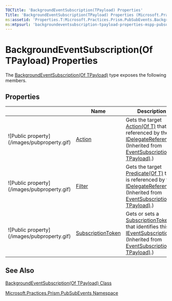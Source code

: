 ```yaml
---
TOCTitle: 'BackgroundEventSubscription(TPayload) Properties'
Title: 'BackgroundEventSubscription(TPayload) Properties (Microsoft.Practices.Prism.PubSubEvents)'
ms:assetid: 'Properties.T:Microsoft.Practices.Prism.PubSubEvents.BackgroundEventSubscription\`1'
ms:mtpsurl: 'backgroundeventsubscription-tpayload-properties-mspp-pubsubevents.md'
---
```


# BackgroundEventSubscription(Of TPayload) Properties

The [BackgroundEventSubscription(Of TPayload)](patterns-practices/reference/backgroundeventsubscription-tpayload-class-mspp-pubsubevents) type exposes the following members.

## Properties

<span id="propertyTableToggle"></span>
<table>

<thead>
<tr class="header">
<th> </th>
<th>Name</th>
<th>Description</th>
</tr>
</thead>
<tbody>
<tr class="odd">
<td>![Public property](/images/pubproperty.gif)</td>
<td><a href="/patterns-practices/reference/eventsubscription-tpayload-action-property-mspp-pubsubevents">Action</a></td>
<td><div class="summary">
Gets the target <a href="http://msdn.microsoft.com/en-us/library/018hxwa8">Action(Of T)</a> that is referenced by the <a href="/patterns-practices/reference/idelegatereference-interface-mspp-pubsubevents">IDelegateReference</a>.
</div>
(Inherited from <a href="/patterns-practices/reference/eventsubscription-tpayload-class-mspp-pubsubevents"> EventSubscription(Of TPayload)</a>.)</td>
</tr>
<tr class="even">
<td>![Public property](/images/pubproperty.gif)</td>
<td><a href="/patterns-practices/reference/eventsubscription-tpayload-filter-property-mspp-pubsubevents">Filter</a></td>
<td><div class="summary">
Gets the target <a href="http://msdn2.microsoft.com/en-us/library/bfcke1bz">Predicate(Of T)</a> that is referenced by the <a href="/patterns-practices/reference/idelegatereference-interface-mspp-pubsubevents">IDelegateReference</a>.
</div>
(Inherited from <a href="/patterns-practices/reference/eventsubscription-tpayload-class-mspp-pubsubevents"> EventSubscription(Of TPayload)</a>.)</td>
</tr>
<tr class="odd">
<td>![Public property](/images/pubproperty.gif)</td>
<td><a href="/patterns-practices/reference/eventsubscription-tpayload-subscriptiontoken-property-mspp-pubsubevents">SubscriptionToken</a></td>
<td><div class="summary">
Gets or sets a <a href="/patterns-practices/reference/eventsubscription-tpayload-subscriptiontoken-property-mspp-pubsubevents">SubscriptionToken</a> that identifies this <a href="https://msdn.microsoft.com/en-us/library/dn736140(v=pandp.50)">IEventSubscription</a>.
</div>
(Inherited from <a href="/patterns-practices/reference/eventsubscription-tpayload-class-mspp-pubsubevents"> EventSubscription(Of TPayload)</a>.)</td>
</tr>
</tbody>
</table>

## See Also

[BackgroundEventSubscription(Of TPayload) Class](/patterns-practices/reference/backgroundeventsubscription-tpayload-class-mspp-pubsubevents)

[Microsoft.Practices.Prism.PubSubEvents Namespace](/patterns-practices/reference/mspp-pubsubevents-namespace)
